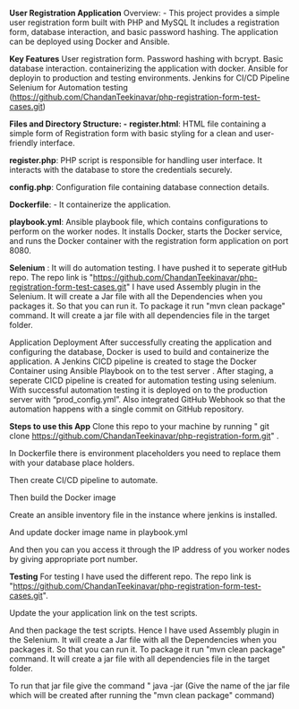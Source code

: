 **User Registration Application**
Overview: -
This project provides a simple user registration form built with PHP and MySQL
It includes a registration form, database interaction, and basic password hashing. The application can be deployed using Docker and Ansible.


**Key Features**
User registration form.
Password hashing with bcrypt.
Basic database interaction.
containerizing the application with docker.
Ansible for deployin to production and testing environments.
Jenkins for CI/CD Pipeline
Selenium for Automation testing (https://github.com/ChandanTeekinavar/php-registration-form-test-cases.git)


**Files and Directory Structure: -**
**register.html**: HTML file containing a simple form of Registration form with basic styling for a clean and user-friendly interface.

**register.php**: PHP script is responsible for handling user interface. It interacts with the database to store the credentials securely.

**config.php**: Configuration file containing database connection details.

**Dockerfile**: - It containerize the application.

**playbook.yml**: Ansible playbook file, which contains configurations to perform on the worker nodes. It installs Docker, starts the Docker service, and runs the Docker container with the registration form application on port 8080.

**Selenium** : It will do automation testing. I have pushed it to seperate gitHub repo. The repo link is "https://github.com/ChandanTeekinavar/php-registration-form-test-cases.git" I have used Assembly plugin in the Selenium. It will create a Jar file with all the Dependencies when you packages it. So that you can run it. To package it run "mvn clean package" command. It will create a jar file with all dependencies file in the target folder.


Application Deployment
After successfully creating the application and configuring the database, Docker is used to build and containerize the application. A Jenkins CICD pipeline is created to stage the Docker Container using Ansible Playbook on to the test server . After staging, a seperate CICD pipeline is created for automation testing using selenium. With successful automation testing it is deployed on to the production server with “prod_config.yml”.
Also integrated GitHub Webhook so that the automation happens with a single commit on GitHub repository.




**Steps to use this App**
Clone this repo to your machine by running " git clone https://github.com/ChandanTeekinavar/php-registration-form.git" .

In Dockerfile there is environment placeholders you need to replace them with your database place holders.

Then create CI/CD pipeline to automate.

Then build the Docker image 

Create an ansible inventory file in the instance where jenkins is installed.

And update docker image name in playbook.yml

And then you can you access it through the IP address of you worker nodes by giving appropriate port number.

**Testing**
For testing I have used the different repo. The repo link is "https://github.com/ChandanTeekinavar/php-registration-form-test-cases.git".

Update the your application link on the test scripts.

And then package the test scripts. Hence I have used Assembly plugin in the Selenium. It will create a Jar file with all the Dependencies when you packages it. So that you can run it. To package it run "mvn clean package" command. It will create a jar file with all dependencies file in the target folder.

To run that jar file give the command " java -jar <jar file name> (Give the name of the jar file which will be created after running the "mvn clean package" command)





